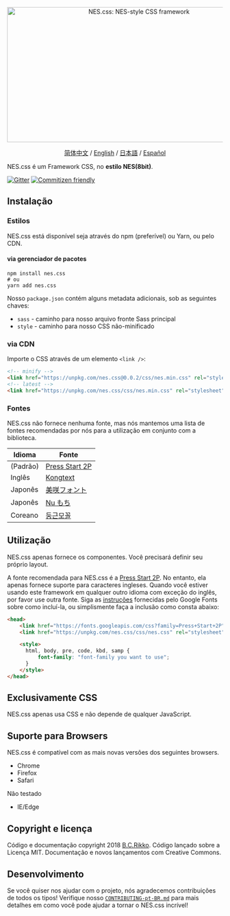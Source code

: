<div align="center">
  <a href="https://nostalgic-css.github.io/NES.css/" target="_blank"><img src="https://user-images.githubusercontent.com/5305599/49061716-da649680-f254-11e8-9a89-d95a7407ec6a.png" alt="NES.css: NES-style  CSS framework" style="max-width: 100%;" width="600" height="315"></a>

  <a href="README-zh-CN.md">简体中文</a> / <a href="README.md">English</a> / <a href=".github/README-jp.md">日本語</a> / <a href=".github/README-es.md">Español</a>
</div>

NES.css é um Framework CSS, no **estilo NES(8bit)**.

[![Gitter][gitter-badge]][gitter] [![Commitizen friendly][commitizen-badge]][commitizen]

## Instalação

### Estilos

NES.css está disponível seja através do npm (preferível) ou Yarn, ou pelo CDN.

#### via gerenciador de pacotes

```shell
npm install nes.css
# ou
yarn add nes.css
```

Nosso `package.json` contém alguns metadata adicionais, sob as seguintes chaves:
* `sass` - caminho para nosso arquivo fronte Sass principal
* `style` - caminho para nosso CSS não-minificado

### via CDN

Importe o CSS através de um elemento `<link />`:

```html
<!-- minify -->
<link href="https://unpkg.com/nes.css@0.0.2/css/nes.min.css" rel="stylesheet" />
<!-- latest -->
<link href="https://unpkg.com/nes.css/css/nes.min.css" rel="stylesheet" />
```

### Fontes

NES.css não fornece nenhuma fonte, mas nós mantemos uma lista de fontes recomendadas por nós para a utilização em conjunto com a biblioteca.

| Idioma  | Fonte                                                               |
|-----------|--------------------------------------------------------------------|
| (Padrão) | [Press Start 2P](https://fonts.google.com/specimen/Press+Start+2P) |
| Inglês   | [Kongtext](https://www.dafont.com/kongtext.font)                   |
| Japonês  | [美咲フォント](http://www.geocities.jp/littlimi/misaki.htm)          |
| Japonês  | [Nu もち](http://kokagem.sakura.ne.jp/font/mochi/)                  |
| Coreano  | [둥근모꼴](http://cactus.tistory.com/193)                            |

## Utilização

NES.css apenas fornece os componentes. Você precisará definir seu próprio layout.

A fonte recomendada para NES.css é a [Press Start 2P][press-start-2p-font]. No entanto, ela apenas fornece suporte para caracteres ingleses. Quando você estiver usando este framework em qualquer outro idioma com exceção do inglês, por favor use outra fonte. Siga as [instruções][google-fonts-guide] fornecidas pelo Google Fonts sobre como incluí-la, ou simplismente faça a inclusão como consta abaixo:

```html
<head>
    <link href="https://fonts.googleapis.com/css?family=Press+Start+2P" rel="stylesheet">
    <link href="https://unpkg.com/nes.css/css/nes.css" rel="stylesheet" />

    <style>
      html, body, pre, code, kbd, samp {
          font-family: "font-family you want to use";
      }
    </style>
</head>
```

## Exclusivamente CSS

NES.css apenas usa CSS e não depende de qualquer JavaScript.

## Suporte para Browsers

NES.css é compatível com as mais novas versões dos seguintes browsers.
* Chrome
* Firefox
* Safari

Não testado
* IE/Edge

## Copyright e licença

Código e documentação copyright 2018 [B.C.Rikko](https://github.com/BcRikko). Código lançado sobre a Licença MIT. Documentação e novos lançamentos com Creative Commons.

## Desenvolvimento

Se você quiser nos ajudar com o projeto, nós agradecemos contribuições de todos os tipos! Verifique nosso [`CONTRIBUTING-pt-BR.md`][contributing-document] para mais detalhes em como você pode ajudar a tornar o NES.css incrível!





[commitizen]: http://commitizen.github.io/cz-cli/
[commitizen-badge]: https://img.shields.io/badge/commitizen-friendly-brightgreen.svg
[contributing-document]: ./CONTRIBUTING-pt-BR.md
[gitter]: https://gitter.im/nostalgic-css/Lobby
[gitter-badge]: https://img.shields.io/gitter/room/nostalgic-css/Lobby.svg
[google-fonts-guide]: https://developers.google.com/fonts/docs/getting_started
[press-start-2p-font]: https://fonts.google.com/specimen/Press+Start+2P?selection.family=Press+Start+2P
